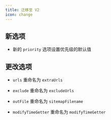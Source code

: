 ```yaml
---
title: 迁移至 V2
icon: change
---
```


## 新选项

- 新的 `priority` 选项设置优先级的默认值

## 更改选项

- `urls` 重命名为 `extraUrls`

- `exclude` 重命名为 `excludeUrls`

- `outFile` 重命名为 `sitemapFilename`

- `modifyTimeGetter` 重命名为 `modifyTimeGetter`
